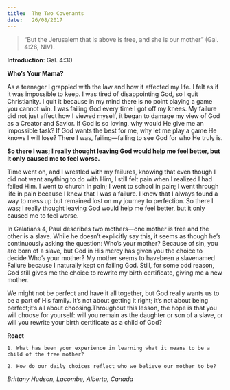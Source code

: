 ```yaml
---
title:  The Two Covenants
date:   26/08/2017
---
```


> <p></p>
> “But the Jerusalem that is above is free, and she is our mother” (Gal. 4:26, NIV).

**Introduction**: Gal. 4:30

**Who’s Your Mama?**

As a teenager I grappled with the law and how it affected my life. I felt as if it was impossible to keep. I was tired of disappointing God, so I quit Christianity. I quit it because in my mind there is no point playing a game you cannot win. I was failing God every time I got off my knees. My failure did not just affect how I viewed myself, it began to damage my view of God as a Creator and Savior. If God is so loving, why would He give me an impossible task? If God wants the best for me, why let me play a game He knows I will lose? There I was, failing—failing to see God for who He truly is.

**So there I was; I really thought leaving God would help me feel better, but it only caused me to feel worse.**

Time went on, and I wrestled with my failures, knowing that even though I did not want anything to do with Him, I still felt pain when I realized I had failed Him. I went to church in pain; I went to school in pain; I went through life in pain because I knew that I was a failure. I knew that I always found a way to mess up but remained lost on my journey to perfection. So there I was; I really thought leaving God would help me feel better, but it only caused me to feel worse.

In Galatians 4, Paul describes two mothers—one mother is free and the other is a slave. While he doesn’t explicitly say this, it seems as though he’s continuously asking the question: Who’s your mother? Because of sin, you are born of a slave, but God in His mercy has given you the choice to decide.Who’s your mother? My mother seems to havebeen a slavenamed Failure because I naturally kept on failing God. Still, for some odd reason, God still gives me the choice to rewrite my birth certificate, giving me a new mother.

We might not be perfect and have it all together, but God really wants us to be a part of His family. It’s not about getting it right; it’s not about being perfect;it’s all about choosing.Throughout this lesson, the hope is that you will choose for yourself: will you remain as the daughter or son of a slave, or will you rewrite your birth certificate as a child of God?

**React**

`1. What has been your experience in learning what it means to be a child of the free mother?`

`2. How do our daily choices reflect who we believe our mother to be?`

_Brittany Hudson, Lacombe, Alberta, Canada_